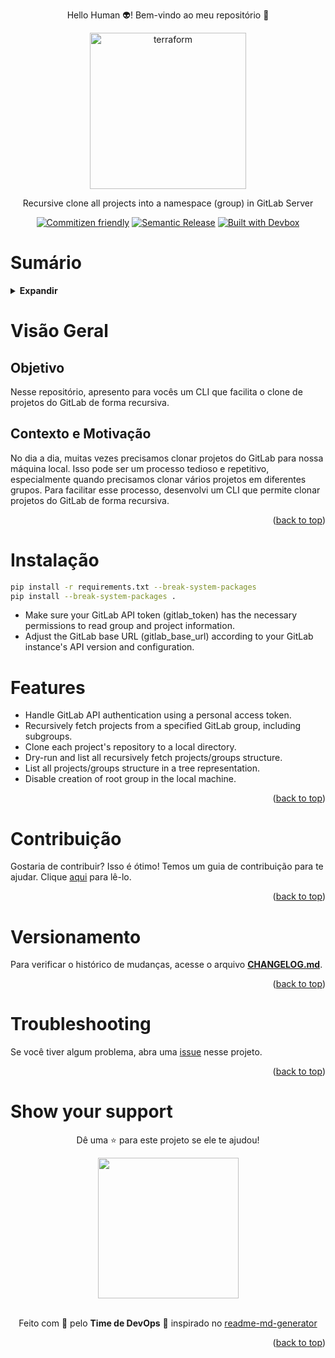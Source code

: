 <!-- BEGIN_DOCS -->
<div align="center">

<a name="readme-top"></a>

Hello Human 👽! Bem-vindo ao meu repositório 👋

<img alt="terraform" src="https://natanfelles.github.io/assets/img_posts/gitlab.png" width="250px" float="center"/>

Recursive clone all projects into a namespace (group) in GitLab Server

[![Commitizen friendly](https://img.shields.io/badge/commitizen-friendly-brightgreen.svg)](https://www.conventionalcommits.org/en/v1.0.0/)
[![Semantic Release](https://img.shields.io/badge/%20%20%F0%9F%93%A6%F0%9F%9A%80-semantic--release-e10079.svg)](https://semantic-release.gitbook.io/semantic-release/usage/configuration)
[![Built with Devbox](https://jetpack.io/img/devbox/shield_galaxy.svg)](https://jetpack.io/devbox/docs/contributor-quickstart/)

</div>

# Sumário

<details>
  <summary><strong>Expandir</strong></summary>

<!-- START doctoc generated TOC please keep comment here to allow auto update -->
<!-- DON'T EDIT THIS SECTION, INSTEAD RE-RUN doctoc TO UPDATE -->

- [Visão Geral](#vis%C3%A3o-geral)
  - [Objetivo](#objetivo)
  - [Contexto e Motivação](#contexto-e-motiva%C3%A7%C3%A3o)
- [Instalação](#instala%C3%A7%C3%A3o)
- [Contribuição](#contribui%C3%A7%C3%A3o)
- [Versionamento](#versionamento)
- [Troubleshooting](#troubleshooting)
- [Show your support](#show-your-support)

<!-- END doctoc generated TOC please keep comment here to allow auto update -->

<p align="right">(<a href="#readme-top">back to top</a>)</p>

</details>

# Visão Geral

## Objetivo

Nesse repositório, apresento para vocês um CLI que facilita o clone de projetos do GitLab de forma recursiva.

## Contexto e Motivação

No dia a dia, muitas vezes precisamos clonar projetos do GitLab para nossa máquina local. Isso pode ser um processo tedioso e repetitivo, especialmente quando precisamos clonar vários projetos em diferentes grupos. Para facilitar esse processo, desenvolvi um CLI que permite clonar projetos do GitLab de forma recursiva.

<p align="right">(<a href="#readme-top">back to top</a>)</p>

# Instalação

```bash
pip install -r requirements.txt --break-system-packages
pip install --break-system-packages .
```

- Make sure your GitLab API token (gitlab_token) has the necessary permissions to read group and project information.
- Adjust the GitLab base URL (gitlab_base_url) according to your GitLab instance's API version and configuration.

# Features

- Handle GitLab API authentication using a personal access token.
- Recursively fetch projects from a specified GitLab group, including subgroups.
- Clone each project's repository to a local directory.
- Dry-run and list all recursively fetch projects/groups structure.
- List all projects/groups structure in a tree representation.
- Disable creation of root group in the local machine.

<p align="right">(<a href="#readme-top">back to top</a>)</p>

# Contribuição

Gostaria de contribuir? Isso é ótimo! Temos um guia de contribuição para te ajudar. Clique [aqui](CONTRIBUTING.md) para lê-lo.

<p align="right">(<a href="#readme-top">back to top</a>)</p>

# Versionamento

Para verificar o histórico de mudanças, acesse o arquivo [**CHANGELOG.md**](CHANGELOG.md).

<p align="right">(<a href="#readme-top">back to top</a>)</p>

# Troubleshooting

Se você tiver algum problema, abra uma [issue](https://github.com/lpsm-dev/gitlabrc/issues/new/choose) nesse projeto.

<p align="right">(<a href="#readme-top">back to top</a>)</p>

# Show your support

<div align="center">

Dê uma ⭐️ para este projeto se ele te ajudou!

<img src="https://github.com/lpsm-dev/lpsm-dev/blob/0062b174ec9877e6dfc78817f314b4a0690f63ff/.github/assets/yoda.gif" width="225"/>

<br>
<br>

Feito com 💜 pelo **Time de DevOps** :wave: inspirado no [readme-md-generator](https://github.com/kefranabg/readme-md-generator)

</div>

<p align="right">(<a href="#readme-top">back to top</a>)</p>
<!-- END_DOCS -->
